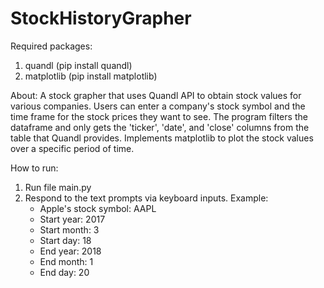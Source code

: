# StockHistoryGrapher

Required packages:
1) quandl (pip install quandl)
2) matplotlib (pip install matplotlib)
    

About:
A stock grapher that uses Quandl API to obtain stock values for various companies.
Users can enter a company's stock symbol and the time frame for the stock prices they want to see.
The program filters the dataframe and only gets the 'ticker', 'date', and 'close' columns from the table that Quandl provides.
Implements matplotlib to plot the stock values over a specific period of time.

How to run:
1) Run file main.py
2) Respond to the text prompts via keyboard inputs.
    Example:
    - Apple's stock symbol: AAPL
    - Start year: 2017
    - Start month: 3
    - Start day: 18
    - End year: 2018
    - End month: 1
    - End day: 20
